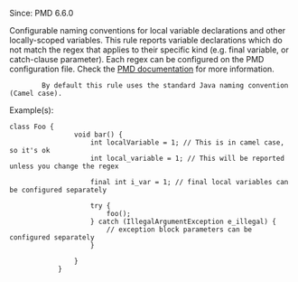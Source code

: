 Since: PMD 6.6.0

Configurable naming conventions for local variable declarations and other locally-scoped
            variables. This rule reports variable declarations which do not match the regex that applies to their
            specific kind (e.g. final variable, or catch-clause parameter). Each regex can be configured on the PMD configuration file.
Check the [PMD documentation](https://pmd.github.io/pmd-6.33.0/pmd_rules_java_codestyle.html#localvariablenamingconventions) for more information.

            By default this rule uses the standard Java naming convention (Camel case).

Example(s):
```
class Foo {
                void bar() {
                    int localVariable = 1; // This is in camel case, so it's ok
                    int local_variable = 1; // This will be reported unless you change the regex

                    final int i_var = 1; // final local variables can be configured separately

                    try {
                        foo();
                    } catch (IllegalArgumentException e_illegal) {
                        // exception block parameters can be configured separately
                    }

                }
            }
```
